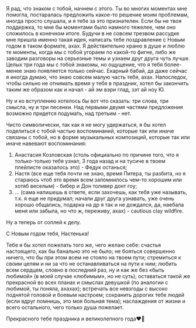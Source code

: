 Я рад, что знаком с тобой, начнем с этого.
Ты во многих моментах мне помогла, постаралась предложить какое-то решение моим проблемам, иногда просто слушала, и я тебе за это признателен.
Если бы не твоя поддержка, то мне бы моментами было намного тяжелее, чем оно сложилось в конечном итоге.
Будучи в не совсем трезвом рассудке мне пришла именно такая идея, написать тебе поздравление с Новым годом в таком формате, ахах.
Я действительно храню в душе и люблю те моменты, когда мы с тобой угораем по какой-то фигне, либо же заводим разговоры на серьезные темы и узнаем друг друга чуть лучше.
Целых три года мы с тобой знакомы, но ощущение, что я тебя более-менее знаю появляется только сейчас.
Екарный бабай, да даже сейчас я иногда думаю, что знаю совсем малую часть тебя, ахах.
Напоследок, чтобы сильно не отнимать время у тебя в праздник, хотел бы закончить таким же образом как и начал - ай эм вэри глад, зэт ай ноу Ю.

Ну и ко вступлению хотелось бы вот что сказать: три слова, три смысла, ну и три песенки. Над первыми двумя частями предложения возможно придется подумать, над третьим - нет. 

Чисто символически, так как я не могу удержаться, я бы хотел поделиться с тобой частью воспоминаний, которые так или иначе связаны с тобой, но в форме музыкальных композиций, которые так или иначе навевают воспоминания:
 1. Анастасия Козловская (столь официально по причине того, что я только-только тебя узнал, 3 года назад и на тусиче в твоем плейлисте оказалось это) - Федук останься;
 2. Настя (все еще тебя почти не знаю, время Питера, ты разбита, но я стараюсь чтоб это время всем запомнилось чем-то хорошим или хотяб веселым) - бибер и Дон толивер донт гоу;
 3. … (сама напишешь в ответе, если захочешь, как тебя уже называть, т.к. я еще не придумал; начали друг друга узнавать, уже очень хорошо общались, подарка на др я так и не дождался, да, наебала меня или забыла, но что ж, переживу, ахах) - cautious clay wildfire.

Ну а теперь от соплей к делу. 

С Новым годом тебя, Настенька! 

Тебе я бы хотел пожелать того же, чего желаю себе: счастья настоящего, как бы банально это не было; не бояться совершенно ничего, что бы при этом всем не стояло на твоем пути; стремиться к своим целям и ни за что не останавливаться на пути к ним; любить всем сердцем, словно в последний раз, ну и как же без «быть любимой» (в моей случае «любимым», но не суть); оставаться такой же прекрасной во всех планах и смыслах девушкой (по аналогии с любимой, ты поняла, ахахах); встречать все невзгоды с высоко поднятой головой и боевым настроем; сохранить дорогих тебе людей (если вдруг помнишь, это моя больная тема); наслаждения от жизни и всего остального, чего только душа пожелает. 

Прекрасного тебе праздника и великолепного года❤️‍🔥
